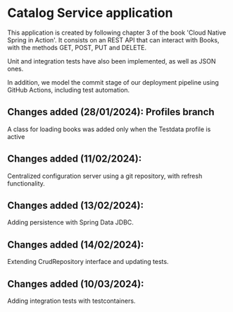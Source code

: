 <h1>Catalog Service application</h1>
<p>This application is created by following chapter 3 of the book 'Cloud Native Spring in Action'. It consists on an REST API that can interact with Books, with the methods GET, POST, PUT and DELETE. </p>
<p>Unit and integration tests have also been implemented, as well as JSON ones.</p>
<p>In addition, we model the commit stage of our deployment pipeline using GitHub Actions, including test automation.</p>

<h2>Changes added (28/01/2024): Profiles branch</h2>
<p>A class for loading books was added only when the Testdata profile is active</p>

<h2>Changes added (11/02/2024): </h2>
<p>Centralized configuration server using a git repository, with refresh functionality.</p>

<h2>Changes added (13/02/2024): </h2>
<p>Adding persistence with Spring Data JDBC.</p>

<h2>Changes added (14/02/2024): </h2>
<p>Extending CrudRepository interface and updating tests.</p>

<h2>Changes added (10/03/2024): </h2>
<p>Adding integration tests with testcontainers.</p>
